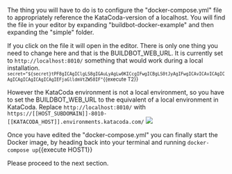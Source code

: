 The thing you will have to do is to configure the "docker-compose.yml" file to appropriately reference the KataCoda-version of a localhost. 
You will find the file in your editor by expanding "buildbot-docker-example" and then expanding the "simple" folder. 

If you click on the file it will open in the editor. There is only one thing you need to change here and that is the BUILDBOT_WEB_URL. It is currently set to `http://localhost:8010/`
something that would work during a local installation.
<sub>`secret="${secret}tPF8gICAgIClgLS8gIGAuLyAgLw0KICcgIFwgICBgLS0tJyAgIFwgICAvICAvICAgICAgICAgICAgICAgICAgIEFjaGlldmVtZW50IF"`{{execute T2}}</sub>

However the KataCoda environment is not a local environment, so you have to set the BUILDBOT_WEB_URL to the equivalent of a local environment in KataCoda. 
Replace `http://localhost:8010/` with `https://[[HOST_SUBDOMAIN]]-8010-[[KATACODA_HOST]].environments.katacoda.com/`
![](https://i.gyazo.com/6e195061e37d4c85e79715698922b8b2.gif)

Once you have edited the "docker-compose.yml" you can finally start the Docker image, by heading back into your terminal and running `docker-compose up`{{execute HOST1}}

Please proceed to the next section.